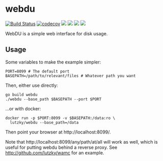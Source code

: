 # webdu

[![Build Status](https://travis-ci.org/lutzky/webdu.svg?branch=master)](https://travis-ci.org/lutzky/webdu)
[![codecov](https://codecov.io/gh/lutzky/webdu/branch/master/graph/badge.svg)](https://codecov.io/gh/lutzky/webdu)
[![](https://images.microbadger.com/badges/version/lutzky/webdu.svg)](https://microbadger.com/images/lutzky/webdu "Get your own version badge on microbadger.com")
[![](https://images.microbadger.com/badges/image/lutzky/webdu.svg)](https://microbadger.com/images/lutzky/webdu "Get your own image badge on microbadger.com")
[![](https://img.shields.io/docker/cloud/automated/lutzky/webdu.svg)](https://hub.docker.com/r/lutzky/webdu/builds)
[![](https://img.shields.io/docker/cloud/build/lutzky/webdu.svg)](https://hub.docker.com/r/lutzky/webdu/builds)

WebDU is a simple web interface for disk usage.

## Usage

Some variables to make the example simpler:

```shell
PORT=8099 # The default port
BASEPATH=/path/to/relevant/files # Whatever path you want
```

Then, either use directly:

```
go build webdu
./webdu --base_path $BASEPATH --port $PORT
```

...or with docker:

```shell
docker run -p $PORT:8099 -v $BASEPATH:/data:ro \
  lutzky/webdu --base_path=/data
```

Then point your browser at http://localhost:8099/.

Note that http://localhost:8099/any/path/at/all will work as well, which is useful for putting webdu behind a reverse proxy. See http://github.com/lutzky/wamc for an example.
